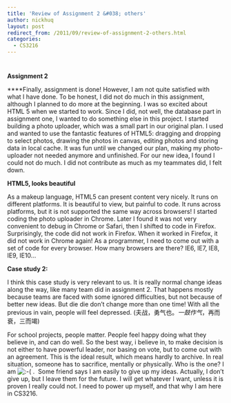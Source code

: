 ```yaml
---
title: 'Review of Assignment 2 &#038; others'
author: nickhuq
layout: post
redirect_from: /2011/09/review-of-assignment-2-others.html
categories:
  - CS3216
---
```

# 

**Assignment 2**

****Finally, assignment is done! However, I am not quite satisfied with what I have done. To be honest, I did not do much in this assignment, although I planned to do more at the beginning. I was so excited about HTML 5 when we started to work. Since I did, not well, the database part in assignment one, I wanted to do something else in this project. I started building a photo uploader, which was a small part in our original plan. I used and wanted to use the fantastic features of HTML5: dragging and dropping to select photos, drawing the photos in canvas, editing photos and storing data in local cache. It was fun until we changed our plan, making my photo-uploader not needed anymore and unfinished. For our new idea, I found I could not do much. I did not contribute as much as my teammates did, I felt down.

**HTML5, looks beautiful**

As a makeup language, HTML5 can present content very nicely. It runs on different platforms. It is beautiful to view, but painful to code. It runs across platforms, but it is not supported the same way across browsers! I started coding the photo uploader in Chrome. Later I found it was not very convenient to debug in Chrome or Safari, then I shifted to code in Firefox. Surprisingly, the code did not work in Firefox. When it worked in Firefox, it did not work in Chrome again! As a programmer, I need to come out with a set of code for every browser. How many browsers are there? IE6, IE7, IE8, IE9, IE10…

**Case study 2:**

I think this case study is very relevant to us. It is really normal change ideas along the way, like many team did in assignment 2. That happens mostly because teams are faced with some ignored difficulties, but not because of better new ideas. But die die don’t change more than one time! With all the previous in vain, people will feel depressed. (夫战，勇气也。*一鼓作气*，再而衰，三而竭)

For school projects, people matter. People feel happy doing what they believe in, and can do well. So the best way, i believe in, to make decision is not either to have powerful leader, nor basing on vote, but to come out with an agreement. This is the ideal result, which means hardly to archive. In real situation, someone has to sacrifice, mentally or physically. Who is the one? I am ![:-(][1] .  Some friend says I am easily to give up my ideas. Actually, I don’t give up, but I leave them for the future. I will get whatever I want, unless it is proven I really could not. I need to power up myself, and that why I am here in CS3216.

 [1]: http://www.huqiangty.com/wp-includes/images/smilies/icon_sad.gif
